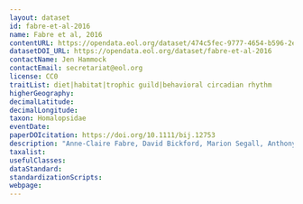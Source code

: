 ```yaml
---
layout: dataset
id: fabre-et-al-2016
name: Fabre et al, 2016
contentURL: https://opendata.eol.org/dataset/474c5fec-9777-4654-b596-2e55c34e6b4e/resource/0c19e86b-d007-4849-a990-516ab798c560/download/fabre.zip
datasetDOI_URL: https://opendata.eol.org/dataset/fabre-et-al-2016
contactName: Jen Hammock
contactEmail: secretariat@eol.org
license: CC0
traitList: diet|habitat|trophic guild|behavioral circadian rhythm
higherGeography:
decimalLatitude:
decimalLongitude:
taxon: Homalopsidae
eventDate:
paperDOIcitation: https://doi.org/10.1111/bij.12753
description: "Anne-Claire Fabre, David Bickford, Marion Segall, Anthony Herrel, The impact of diet, habitat use, and behaviour on head shape evolution in homalopsid snakes, Biological Journal of the Linnean Society, Volume 118, Issue 3, July 2016, Pages 634,Aei647, https://doi.org/10.1111/bij.12753"
taxalist: 
usefulClasses:
dataStandard:
standardizationScripts:
webpage:
---
```



